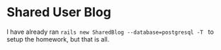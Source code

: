 # Shared User Blog

I have already ran `rails new SharedBlog --database=postgresql -T
` to setup the homework, but that is all.
